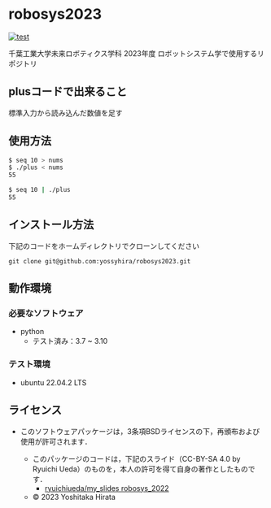 # robosys2023
[![test](https://github.com/yossyhira/robosys2023/actions/workflows/test.yml/badge.svg)](https://github.com/yossyhira/robosys2023/actions/workflows/test.yml)

千葉工業大学未来ロボティクス学科 2023年度 ロボットシステム学で使用するリポジトリ

## plusコードで出来ること
標準入力から読み込んだ数値を足す

## 使用方法

```bash
$ seq 10 > nums
$ ./plus < nums
55
```

```bash
$ seq 10 | ./plus
55
```

## インストール方法
下記のコードをホームディレクトリでクローンしてください
```
git clone git@github.com:yossyhira/robosys2023.git
```
## 動作環境
### 必要なソフトウェア　

* python
  * テスト済み：3.7 ~ 3.10

### テスト環境
* ubuntu 22.04.2 LTS

## ライセンス
* このソフトウェアパッケージは，3条項BSDライセンスの下，再頒布および使用が許可されます．
  
  * このパッケージのコードは，下記のスライド（CC-BY-SA 4.0 by Ryuichi Ueda）のものを，本人の許可を得て自身の著作としたものです．
      * [ryuichiueda/my_slides robosys_2022](https://github.com/ryuichiueda/my_slides/tree/master/robosys_2022)
  * © 2023 Yoshitaka Hirata
